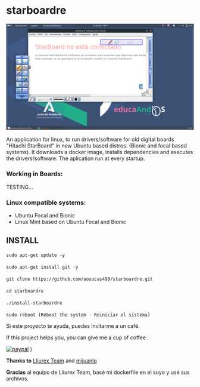 # starboardre

![](https://github.com/aosucas499/starboardre/raw/main/icons/starboard_educaandos.png)

An application for linux, to run drivers/software for old digital boards "Hitachi StarBoard" in new Ubuntu based distros. (Bionic and focal based systems). It downloads a docker image, installs dependencies and executes the drivers/software. The aplication run at every startup.

### Working in Boards:

TESTING...

### Linux compatible systems:

+ Ubuntu Focal and Bionic
+ Linux Mint based on Ubuntu Focal and Bionic 


## INSTALL

    sudo apt-get update -y
    
    sudo apt-get install git -y

    git clone https://github.com/aosucas499/starboardre.git

    cd starboardre

    ./install-starboardre
    
    sudo reboot (Reboot the system - Reiniciar el sistema)

Si este proyecto te ayuda, puedes invitarme a un café.


If this project helps you, you can give me a cup of coffee .


[![paypal](https://www.paypalobjects.com/en_US/i/btn/btn_donateCC_LG.gif)](https://www.paypal.com/donate?business=FUMT27MVTRTHJ&no_recurring=0&item_name=Proyectos+TIC+Andaluc%C3%ADa&currency_code=EUR)
)


<b>Thanks to</b> [Lliurex Team](https://portal.edu.gva.es/lliurex/va/) and [mijuanlo](https://github.com/mijuanlo)

<b>Gracias</b> al equipo de Lliurex Team, basé mi dockerfile en el suyo y usé sus archivos.

